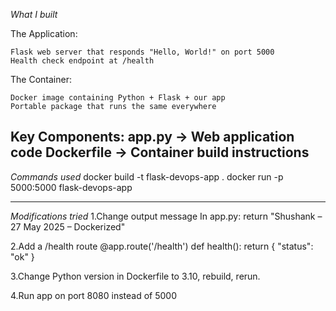 *What I built*

 The Application:

    Flask web server that responds "Hello, World!" on port 5000
    Health check endpoint at /health

The Container:

    Docker image containing Python + Flask + our app
    Portable package that runs the same everywhere

Key Components:
    app.py → Web application code
    Dockerfile → Container build instructions 
----------------------------------------------------

*Commands used*
 docker build -t flask-devops-app .
 docker run -p 5000:5000 flask-devops-app

----------------------------------------------------

*Modifications tried*
1.Change output message
     	In app.py:
return "Shushank – 27 May 2025 – Dockerized"
	
2.Add a /health route
	@app.route('/health')
def health():
    return { "status": "ok" }

3.Change Python version in Dockerfile to 3.10, rebuild, rerun.

4.Run app on port 8080 instead of 5000 
